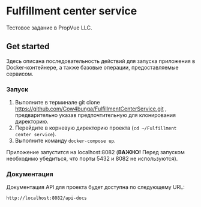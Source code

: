 # Fulfillment center service
Тестовое задание в PropVue LLC.
## Get started
Здесь описана последовательность действий для запуска приложения в Docker-контейнере, а также базовые операции, предоставляемые сервисом.
### Запуск
1. Выполните в терминале git clone https://github.com/Cow4bunga/FulfillmentCenterService.git , предварительно указав предпочтительную для клонирования директорию.
2. Перейдите в корневую директорию проекта (`cd ~/Fulfillment center service`).
3. Выполните команду `docker-compose up`.

Приложение запустится на localhost:8082 (**ВАЖНО!** Перед запуском необходимо убедиться, что порты 5432 и 8082 не используются).


### Документация
Документация API для проекта будет доступна по следующему URL: 

`http://localhost:8082/api-docs`
